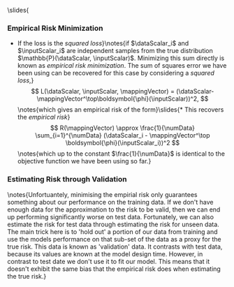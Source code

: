 
\slides{
### Empirical Risk Minimization
* If the loss is the *squared loss*}\notes{if $\dataScalar_i$ and $\inputScalar_i$ are independent samples from the true distribution $\mathbb{P}(\dataScalar, \inputScalar)$. Minimizing this sum directly is known as *empirical risk minimization*. The sum of squares error we have been using can be recovered for this case by considering a *squared loss*,}
$$
L(\dataScalar, \inputScalar, \mappingVector) = (\dataScalar-\mappingVector^\top\boldsymbol{\phi}(\inputScalar))^2,
$$
\notes{which gives an empirical risk of the form}\slides{* This recovers the *empirical risk*}
$$
R(\mappingVector) \approx \frac{1}{\numData} \sum_{i=1}^{\numData}
(\dataScalar_i - \mappingVector^\top \boldsymbol{\phi}(\inputScalar_i))^2
$$
\notes{which up to the constant $\frac{1}{\numData}$ is identical to the objective function we have been using so far.}

### Estimating Risk through Validation

\notes{Unfortuantely, minimising the empirial risk only guarantees something about our performance on the training data. If we don't have enough data for the approximation to the risk to be valid, then we can end up performing significantly worse on test data. Fortunately, we can also estimate the risk for test data through estimating the risk for unseen data. The main trick here is to 'hold out' a portion of our data from training and use the models performance on that sub-set of the data as a proxy for the true risk. This data is known as 'validation' data. It contrasts with test data, because its values are known at the model design time. However, in contrast to test date we don't use it to fit our model. This means that it doesn't exhibit the same bias that the empirical risk does when estimating the true risk.}
